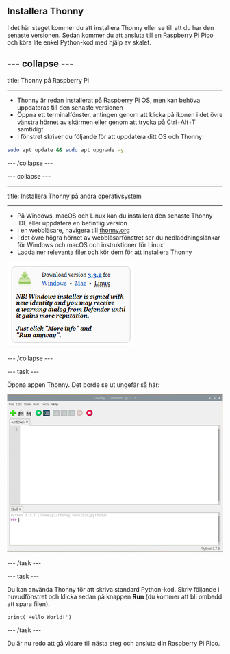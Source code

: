 ## Installera Thonny

I det här steget kommer du att installera Thonny eller se till att du har den senaste versionen. Sedan kommer du att ansluta till en Raspberry Pi Pico och köra lite enkel Python-kod med hjälp av skalet.

## --- collapse ---

title: Thonny på Raspberry Pi

---

- Thonny är redan installerat på Raspberry Pi OS, men kan behöva uppdateras till den senaste versionen
- Öppna ett terminalfönster, antingen genom att klicka på ikonen i det övre vänstra hörnet av skärmen eller genom att trycka på Ctrl+Alt+T samtidigt
- I fönstret skriver du följande för att uppdatera ditt OS och Thonny

```bash
sudo apt update && sudo apt upgrade -y
```

\--- /collapse ---

\--- collapse ---

---

title: Installera Thonny på andra operativsystem

---

- På Windows, macOS och Linux kan du installera den senaste Thonny IDE eller uppdatera en befintlig version
- I en webbläsare, navigera till [thonny.org](https://thonny.org/)
- I det övre högra hörnet av webbläsarfönstret ser du nedladdningslänkar för Windows och macOS och instruktioner för Linux
- Ladda ner relevanta filer och kör dem för att installera Thonny

![Ladda ner instruktioner från thonny site](images/thonny-site.png)

\--- /collapse ---

\--- task ---

Öppna appen Thonny. Det borde se ut ungefär så här:

![Thonny applikation](images/thonny-editor.png)

\--- /task ---

\--- task ---

Du kan använda Thonny för att skriva standard Python-kod. Skriv följande i huvudfönstret och klicka sedan på knappen **Run** (du kommer att bli ombedd att spara filen).

```python3
print('Hello World!')
```

\--- /task ---

Du är nu redo att gå vidare till nästa steg och ansluta din Raspberry Pi Pico.
